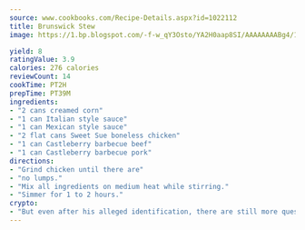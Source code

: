 ```yaml
---
source: www.cookbooks.com/Recipe-Details.aspx?id=1022112
title: Brunswick Stew
image: https://1.bp.blogspot.com/-f-w_qY3Osto/YA2H0aap8SI/AAAAAAAABg4/17myAO5s9b8JksYvWDXpYkaDlcY0g6k_gCLcBGAsYHQ/s296/3.png

yield: 8
ratingValue: 3.9
calories: 276 calories
reviewCount: 14
cookTime: PT2H
prepTime: PT39M
ingredients:
- "2 cans creamed corn"
- "1 can Italian style sauce"
- "1 can Mexican style sauce"
- "2 flat cans Sweet Sue boneless chicken"
- "1 can Castleberry barbecue beef"
- "1 can Castleberry barbecue pork"
directions:
- "Grind chicken until there are"
- "no lumps."
- "Mix all ingredients on medium heat while stirring."
- "Simmer for 1 to 2 hours."
crypto:
- "But even after his alleged identification, there are still more questions than answers about the enigmatic creator of Bitcoin."
---
```

